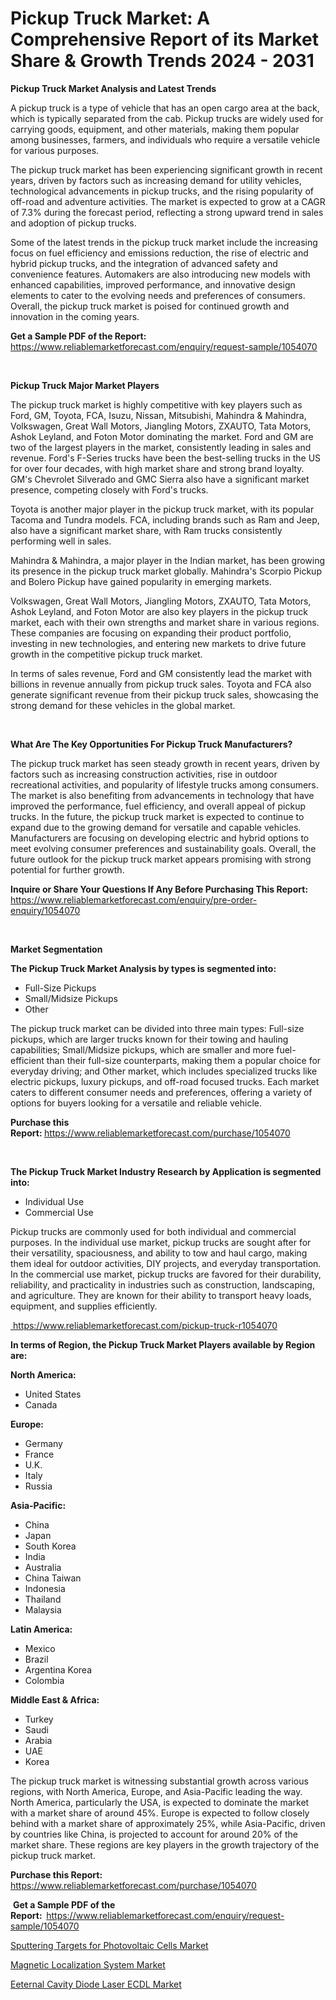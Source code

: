 <p><h1>Pickup Truck Market: A Comprehensive Report of its Market Share & Growth Trends 2024 - 2031</h1></p><p><strong>Pickup Truck Market Analysis and Latest Trends</strong></p>
<p><p>A pickup truck is a type of vehicle that has an open cargo area at the back, which is typically separated from the cab. Pickup trucks are widely used for carrying goods, equipment, and other materials, making them popular among businesses, farmers, and individuals who require a versatile vehicle for various purposes.</p><p>The pickup truck market has been experiencing significant growth in recent years, driven by factors such as increasing demand for utility vehicles, technological advancements in pickup trucks, and the rising popularity of off-road and adventure activities. The market is expected to grow at a CAGR of 7.3% during the forecast period, reflecting a strong upward trend in sales and adoption of pickup trucks.</p><p>Some of the latest trends in the pickup truck market include the increasing focus on fuel efficiency and emissions reduction, the rise of electric and hybrid pickup trucks, and the integration of advanced safety and convenience features. Automakers are also introducing new models with enhanced capabilities, improved performance, and innovative design elements to cater to the evolving needs and preferences of consumers. Overall, the pickup truck market is poised for continued growth and innovation in the coming years.</p></p>
<p><strong>Get a Sample PDF of the Report:&nbsp;</strong> <a href="https://www.reliablemarketforecast.com/enquiry/request-sample/1054070">https://www.reliablemarketforecast.com/enquiry/request-sample/1054070</a></p>
<p>&nbsp;</p>
<p><strong>Pickup Truck Major Market Players</strong></p>
<p><p>The pickup truck market is highly competitive with key players such as Ford, GM, Toyota, FCA, Isuzu, Nissan, Mitsubishi, Mahindra & Mahindra, Volkswagen, Great Wall Motors, Jiangling Motors, ZXAUTO, Tata Motors, Ashok Leyland, and Foton Motor dominating the market. Ford and GM are two of the largest players in the market, consistently leading in sales and revenue. Ford's F-Series trucks have been the best-selling trucks in the US for over four decades, with high market share and strong brand loyalty. GM's Chevrolet Silverado and GMC Sierra also have a significant market presence, competing closely with Ford's trucks. </p><p>Toyota is another major player in the pickup truck market, with its popular Tacoma and Tundra models. FCA, including brands such as Ram and Jeep, also have a significant market share, with Ram trucks consistently performing well in sales. </p><p>Mahindra & Mahindra, a major player in the Indian market, has been growing its presence in the pickup truck market globally. Mahindra's Scorpio Pickup and Bolero Pickup have gained popularity in emerging markets. </p><p>Volkswagen, Great Wall Motors, Jiangling Motors, ZXAUTO, Tata Motors, Ashok Leyland, and Foton Motor are also key players in the pickup truck market, each with their own strengths and market share in various regions. These companies are focusing on expanding their product portfolio, investing in new technologies, and entering new markets to drive future growth in the competitive pickup truck market. </p><p>In terms of sales revenue, Ford and GM consistently lead the market with billions in revenue annually from pickup truck sales. Toyota and FCA also generate significant revenue from their pickup truck sales, showcasing the strong demand for these vehicles in the global market.</p></p>
<p>&nbsp;</p>
<p><strong>What Are The Key Opportunities For Pickup Truck Manufacturers?</strong></p>
<p><p>The pickup truck market has seen steady growth in recent years, driven by factors such as increasing construction activities, rise in outdoor recreational activities, and popularity of lifestyle trucks among consumers. The market is also benefiting from advancements in technology that have improved the performance, fuel efficiency, and overall appeal of pickup trucks. In the future, the pickup truck market is expected to continue to expand due to the growing demand for versatile and capable vehicles. Manufacturers are focusing on developing electric and hybrid options to meet evolving consumer preferences and sustainability goals. Overall, the future outlook for the pickup truck market appears promising with strong potential for further growth.</p></p>
<p><strong>Inquire or Share Your Questions If Any Before Purchasing This Report:</strong> <a href="https://www.reliablemarketforecast.com/enquiry/pre-order-enquiry/1054070">https://www.reliablemarketforecast.com/enquiry/pre-order-enquiry/1054070</a></p>
<p>&nbsp;</p>
<p><strong>Market Segmentation</strong></p>
<p><strong>The Pickup Truck Market Analysis by types is segmented into:</strong></p>
<p><ul><li>Full-Size Pickups</li><li>Small/Midsize Pickups</li><li>Other</li></ul></p>
<p><p>The pickup truck market can be divided into three main types: Full-size pickups, which are larger trucks known for their towing and hauling capabilities; Small/Midsize pickups, which are smaller and more fuel-efficient than their full-size counterparts, making them a popular choice for everyday driving; and Other market, which includes specialized trucks like electric pickups, luxury pickups, and off-road focused trucks. Each market caters to different consumer needs and preferences, offering a variety of options for buyers looking for a versatile and reliable vehicle.</p></p>
<p><strong>Purchase this Report:&nbsp;</strong><a href="https://www.reliablemarketforecast.com/purchase/1054070">https://www.reliablemarketforecast.com/purchase/1054070</a></p>
<p>&nbsp;</p>
<p><strong>The Pickup Truck Market Industry Research by Application is segmented into:</strong></p>
<p><ul><li>Individual Use</li><li>Commercial Use</li></ul></p>
<p><p>Pickup trucks are commonly used for both individual and commercial purposes. In the individual use market, pickup trucks are sought after for their versatility, spaciousness, and ability to tow and haul cargo, making them ideal for outdoor activities, DIY projects, and everyday transportation. In the commercial use market, pickup trucks are favored for their durability, reliability, and practicality in industries such as construction, landscaping, and agriculture. They are known for their ability to transport heavy loads, equipment, and supplies efficiently.</p></p>
<p><a href="https://www.reliablemarketforecast.com/pickup-truck-r1054070">&nbsp;https://www.reliablemarketforecast.com/pickup-truck-r1054070</a></p>
<p><strong>In terms of Region, the Pickup Truck Market Players available by Region are:</strong></p>
<p>
    <p> <strong> North America: </strong>
        <ul>
            <li>United States</li>
            <li>Canada</li>
        </ul>
        </p> 
    <p> <strong> Europe: </strong>
        <ul>
            <li>Germany</li>
            <li>France</li>
            <li>U.K.</li>
            <li>Italy</li>
            <li>Russia</li>
        </ul>
        </p> 
    <p> <strong> Asia-Pacific: </strong>
        <ul>
            <li>China</li>
            <li>Japan</li>
            <li>South Korea</li>
            <li>India</li>
            <li>Australia</li>
            <li>China Taiwan</li>
            <li>Indonesia</li>
            <li>Thailand</li>
            <li>Malaysia</li>
        </ul>
        </p> 
    <p> <strong> Latin America: </strong>
        <ul>
            <li>Mexico</li>
            <li>Brazil</li>
            <li>Argentina Korea</li>
            <li>Colombia</li>
        </ul>
        </p> 
    <p> <strong> Middle East & Africa: </strong>
        <ul>
            <li>Turkey</li>
            <li>Saudi</li>
            <li>Arabia</li>
            <li>UAE</li>
            <li>Korea</li>
        </ul>
    </p>
    </p>
<p><p>The pickup truck market is witnessing substantial growth across various regions, with North America, Europe, and Asia-Pacific leading the way. North America, particularly the USA, is expected to dominate the market with a market share of around 45%. Europe is expected to follow closely behind with a market share of approximately 25%, while Asia-Pacific, driven by countries like China, is projected to account for around 20% of the market share. These regions are key players in the growth trajectory of the pickup truck market.</p></p>
<p><strong>Purchase this Report: </strong><a href="https://www.reliablemarketforecast.com/purchase/1054070">https://www.reliablemarketforecast.com/purchase/1054070</a></p>
<p>&nbsp;<strong>Get a Sample PDF of the Report:&nbsp;&nbsp;</strong><a href="https://www.reliablemarketforecast.com/enquiry/request-sample/1054070">https://www.reliablemarketforecast.com/enquiry/request-sample/1054070</a></p>
<p><strong></strong></p>
<p><p><a href="https://issuu.com/reportprime-2/docs/sputtering-targets-for-photovoltaic-cells-market-s">Sputtering Targets for Photovoltaic Cells Market</a></p><p><a href="https://medium.com/@babymorar/magnetic-localization-system-industry-analysis-report-its-market-size-growing-with-a-cagr-of-14-7-bc8523ff6301">Magnetic Localization System Market</a></p><p><a href="https://medium.com/@welsonwiden94552/global-eeternal-cavity-diode-laser-ecdl-market-trends-insights-into-growth-opportunities-and-a5421a3d3d76">Eeternal Cavity Diode Laser ECDL Market</a></p></p>